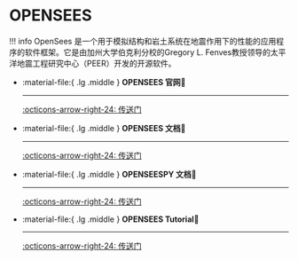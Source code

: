 # OPENSEES

!!! info
    OpenSees 是一个用于模拟结构和岩土系统在地震作用下的性能的应用程序的软件框架。它是由加州大学伯克利分校的Gregory L. Fenves教授领导的太平洋地震工程研究中心（PEER）开发的开源软件。

<div class="grid cards" markdown>

-   :material-file:{ .lg .middle } __OPENSEES 官网🎯__

    ---

    [:octicons-arrow-right-24: <a href="https://opensees.berkeley.edu/OpenSees/user/download.php" target="_blank"> 传送门 </a>](#)

-   :material-file:{ .lg .middle } __OPENSEES 文档🎯__

    ---

    [:octicons-arrow-right-24: <a href="https://opensees.github.io/OpenSeesDocumentation/index.html" target="_blank"> 传送门 </a>](#)


-   :material-file:{ .lg .middle } __OPENSEESPY 文档🎯__

    ---

    [:octicons-arrow-right-24: <a href="https://openseespydoc.readthedocs.io/en/latest/" target="_blank"> 传送门 </a>](#)


-   :material-file:{ .lg .middle } __OPENSEES Tutorial🎯__

    ---

    [:octicons-arrow-right-24: <a href="https://www.bilibili.com/video/BV1h5411n7TR?spm_id_from=333.788.videopod.episodes&vd_source=5a427660f0337fedc22d4803661d493f" target="_blank"> 传送门 </a>](#)


</div>